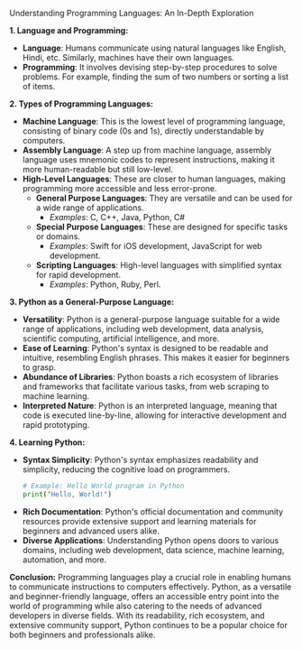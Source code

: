 Understanding Programming Languages: An In-Depth Exploration

**1. Language and Programming:**
   - **Language**: Humans communicate using natural languages like English, Hindi, etc. Similarly, machines have their own languages.
   - **Programming**: It involves devising step-by-step procedures to solve problems. For example, finding the sum of two numbers or sorting a list of items.

**2. Types of Programming Languages:**
   - **Machine Language**: This is the lowest level of programming language, consisting of binary code (0s and 1s), directly understandable by computers.
   - **Assembly Language**: A step up from machine language, assembly language uses mnemonic codes to represent instructions, making it more human-readable but still low-level.
   - **High-Level Languages**: These are closer to human languages, making programming more accessible and less error-prone.
     - **General Purpose Languages**: They are versatile and can be used for a wide range of applications.
       - *Examples*: C, C++, Java, Python, C#
     - **Special Purpose Languages**: These are designed for specific tasks or domains.
       - *Examples*: Swift for iOS development, JavaScript for web development.
     - **Scripting Languages**: High-level languages with simplified syntax for rapid development.
       - *Examples*: Python, Ruby, Perl.
  
**3. Python as a General-Purpose Language:**
   - **Versatility**: Python is a general-purpose language suitable for a wide range of applications, including web development, data analysis, scientific computing, artificial intelligence, and more.
   - **Ease of Learning**: Python's syntax is designed to be readable and intuitive, resembling English phrases. This makes it easier for beginners to grasp.
   - **Abundance of Libraries**: Python boasts a rich ecosystem of libraries and frameworks that facilitate various tasks, from web scraping to machine learning.
   - **Interpreted Nature**: Python is an interpreted language, meaning that code is executed line-by-line, allowing for interactive development and rapid prototyping.
  
**4. Learning Python:**
   - **Syntax Simplicity**: Python's syntax emphasizes readability and simplicity, reducing the cognitive load on programmers.
     ```python
     # Example: Hello World program in Python
     print("Hello, World!")
     ```
   - **Rich Documentation**: Python's official documentation and community resources provide extensive support and learning materials for beginners and advanced users alike.
   - **Diverse Applications**: Understanding Python opens doors to various domains, including web development, data science, machine learning, automation, and more.
  
**Conclusion:**
   Programming languages play a crucial role in enabling humans to communicate instructions to computers effectively. Python, as a versatile and beginner-friendly language, offers an accessible entry point into the world of programming while also catering to the needs of advanced developers in diverse fields. With its readability, rich ecosystem, and extensive community support, Python continues to be a popular choice for both beginners and professionals alike.
